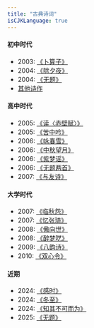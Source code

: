 ```yaml
---
title: "古典诗词"
isCJKLanguage: true
---
```


#### 初中时代

- 2003: [《卜算子》](./busuanzi)
- 2004: [《除夕夜》](./chuxi)
- 2004: [《无题》](./untitled04)
- [其他诗作](./others)

#### 高中时代

- 2005: [《读〈赤壁赋〉》](./chibifu)
- 2005: [《苦中吟》](./kuzhongyin)
- 2006: [《咏春雪》](./chunxue)
- 2006: [《中秋望月》](./zhongqiu)
- 2006: [《紫梦谣》](./zimeng)
- 2006: [《无题两首》](./untitled06)
- 2007: [《与友诗》](./yuyou)

#### 大学时代

- 2007: [《临秋怨》](./linqiu)
- 2007: [《忆张琦》](./zhangqi)
- 2008: [《傲向世》](./aoxiangshi)
- 2008: [《醉梦呓》](./zuimeng)
- 2009: [《八韵诗》](./bayun)
- 2010: [《双心令》](./heart)

#### 近期

- 2024: [《感时》](./ganshi)
- 2024: [《冬至》](./dongzhi)
- 2024: [《知其不可而为》](./buke)
- 2025: [《无题》](./susheng)

